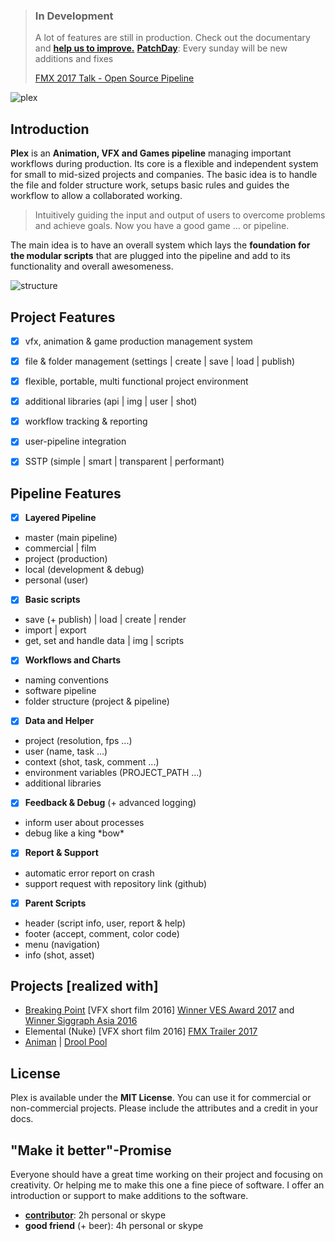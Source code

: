 > ### In Development
> A lot of features are still in production. Check out the documentary and **[help us to improve.](https://github.com/richteralexander/plex/wiki/How-to-Contribute)**
> [**PatchDay**](https://github.com/richteralexander/plex/wiki/PatchDay): Every sunday will be new additions and fixes
>
> [FMX 2017 Talk - Open Source Pipeline](https://livestream.com/accounts/10071884/events/7339552/videos/155507577)

![plex](https://cloud.githubusercontent.com/assets/9514022/25578231/d5be91f6-2e6c-11e7-9a4b-2de3772e0fc0.png)

## **Introduction**
**Plex** is an **Animation, VFX and Games pipeline** managing important workflows during production.
Its core is a flexible and independent system for small to mid-sized projects and companies.
The basic idea is to handle the file and folder structure work, setups basic rules and guides the workflow to allow a collaborated working.

> Intuitively guiding the input and output of users to overcome problems and achieve goals.
> Now you have a good game ... or pipeline.

The main idea is to have an overall system which lays the **foundation for the modular scripts** that are plugged into the pipeline and add to its functionality and overall awesomeness.

![structure](https://cloud.githubusercontent.com/assets/9514022/25559030/6c4396a2-2d33-11e7-90a2-add01a986613.png)

## Project Features
- [x] vfx, animation & game production management system
- [x] file & folder management (settings | create | save | load | publish)
- [x] flexible, portable, multi functional project environment
- [x] additional libraries (api | img | user | shot)
- [x] workflow tracking & reporting
- [x] user-pipeline integration
- [x] SSTP (simple | smart | transparent | performant)


## Pipeline Features
- [x] **Layered Pipeline**
 - master (main pipeline)
 - commercial | film
 - project (production)
 - local (development & debug)
 - personal (user)
- [x] **Basic scripts**
 - save (+ publish) | load | create | render
 - import | export
 - get, set and handle data | img | scripts
- [x] **Workflows and Charts**
 - naming conventions
 - software pipeline
 - folder structure (project & pipeline)
- [x] **Data and Helper**
 - project (resolution, fps ...)
 - user (name, task ...)
 - context (shot, task, comment ...)
 - environment variables (PROJECT_PATH ...)
 - additional libraries
- [x] **Feedback & Debug** (+ advanced logging)
 - inform user about processes
 - debug like a king \*bow\*
- [x] **Report & Support**
 - automatic error report on crash
 - support request with repository link (github)
- [x] **Parent Scripts**
 - header (script info, user, report & help)
 - footer (accept, comment, color code)
 - menu (navigation)
 - info (shot, asset)


## **Projects [realized with]**
- [Breaking Point](https://vimeo.com/178452618) \[VFX short film 2016\]
[Winner VES Award 2017](https://www.visualeffectssociety.com/post/15th-annual-ves-awards-nominees) and [Winner Siggraph Asia 2016](https://sa2016.siggraph.org/en)
- Elemental (Nuke) \[VFX short film 2016\]
[FMX Trailer 2017](https://www.youtube.com/watch?v=KmI8yakN9d4)
- [Animan](https://www.youtube.com/watch?v=CxxzeZg05mE) | [Drool Pool](https://www.youtube.com/watch?v=EueZW6H8Rq0&t=2s)


## **License**
Plex is available under the **MIT License**. You can use it for commercial or non-commercial projects. Please include the attributes and a credit in your docs.


## **"Make it better"-Promise**
Everyone should have a great time working on their project and focusing on creativity.
Or helping me to make this one a fine piece of software.
I offer an introduction or support to make additions to the software.
- **[contributor](https://github.com/richteralexander/plex/wiki/How-to-Contribute)**: 2h personal or skype
- **good friend** (+ beer): 4h personal or skype
